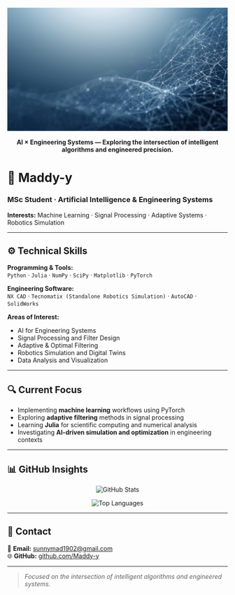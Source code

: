 ![banner](profile-header.png)
<p align="center"><b>AI × Engineering Systems — Exploring the intersection of intelligent algorithms and engineered precision.</b></p>

# 🧠 Maddy-y

### MSc Student · Artificial Intelligence & Engineering Systems  
**Interests:** Machine Learning · Signal Processing · Adaptive Systems · Robotics Simulation

---

## ⚙️ Technical Skills

**Programming & Tools:**  
`Python` · `Julia` · `NumPy` · `SciPy` · `Matplotlib` · `PyTorch`

**Engineering Software:**  
`NX CAD` · `Tecnomatix (Standalone Robotics Simulation)` · `AutoCAD` · `SolidWorks`

**Areas of Interest:**  
- AI for Engineering Systems  
- Signal Processing and Filter Design  
- Adaptive & Optimal Filtering  
- Robotics Simulation and Digital Twins  
- Data Analysis and Visualization  

---

## 🔍 Current Focus

- Implementing **machine learning** workflows using PyTorch  
- Exploring **adaptive filtering** methods in signal processing  
- Learning **Julia** for scientific computing and numerical analysis  
- Investigating **AI-driven simulation and optimization** in engineering contexts  

---

## 📊 GitHub Insights

<div align="center">

![GitHub Stats](https://github-readme-stats.vercel.app/api?username=Maddy-y&show_icons=true&theme=tokyonight&hide_border=true&count_private=true)

![Top Languages](https://github-readme-stats.vercel.app/api/top-langs/?username=Maddy-y&layout=compact&theme=tokyonight&hide_border=true)

</div>

---

## 🧩 Contact

📧 **Email:** [sunnymad1902@gmail.com](mailto:sunnymad1902@gmail.com)  
🌐 **GitHub:** [github.com/Maddy-y](https://github.com/Maddy-y)

---

> *Focused on the intersection of intelligent algorithms and engineered systems.*

